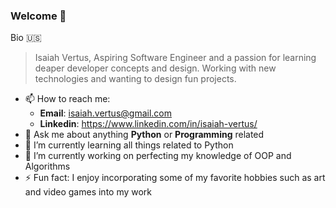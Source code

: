 ### Welcome 📲 

Bio 🇺🇸
> Isaiah Vertus, Aspiring Software Engineer and a passion for learning deaper developer concepts and design. Working with new technologies and wanting to design fun projects. 
- 📫 How to reach me: 
  - __Email__: isaiah.vertus@gmail.com
  - __Linkedin__: https://www.linkedin.com/in/isaiah-vertus/
- 💬 Ask me about anything __Python__ or __Programming__ related
- 🌱 I’m currently learning all things related to Python 
- 🔭 I’m currently working on perfecting my knowledge of OOP and Algorithms 
- ⚡ Fun fact: I enjoy incorporating some of my favorite hobbies such as art and video games into my work 
